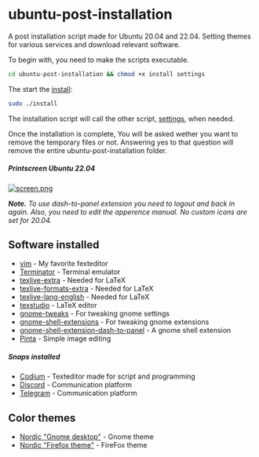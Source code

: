 # ubuntu-post-installation

A post installation script made for Ubuntu 20.04 and 22.04.
Setting themes for various services and download relevant software.

To begin with, you need to make the scripts executable.
```bash
cd ubuntu-post-installation && chmod +x install settings
``` 
The start the [install](installation):
```bash
sudo ./install 
```
The installation script will call the other script, [settings](settings), when needed.  
  
Once the installation is complete, You will be asked wether you want to remove the temporary files or not. Answering yes to that question will remove the entire ubuntu-post-installation folder.
  
##### Printscreen Ubuntu 22.04
[![screen.png](https://i.postimg.cc/W3LpKgT2/screen.png)](https://postimg.cc/Z9Hhv9Wg)

***Note.*** *To use dash-to-panel extension you need to logout and back in again. Also, you need to edit the apperence manual. No custom icons are set for 20.04.*

## Software installed
- [vim](https://www.vim.org/download.php) - My favorite fexteditor
- [Terminator](https://terminator-gtk3.readthedocs.io/en/latest/) - Terminal emulator
- [texlive-extra](https://launchpad.net/ubuntu/+source/texlive-extra) - Needed for LaTeX
- [texlive-formats-extra](https://packages.ubuntu.com/bionic/texlive-formats-extra) - Needed for LaTeX
- [texlive-lang-english](https://packages.debian.org/sid/texlive-lang-english) - Needed for LaTeX
- [texstudio](https://www.texstudio.org/) - LaTeX editor
- [gnome-tweaks](https://gitlab.gnome.org/GNOME/gnome-tweaks) - For tweaking gnome settings
- [gnome-shell-extensions](https://extensions.gnome.org/) - For tweaking gnome extensions
- [gnome-shell-extension-dash-to-panel](https://extensions.gnome.org/extension/1160/dash-to-panel/) - A gnome shell extension
- [Pinta](https://www.pinta-project.com/) - Simple image editing

##### Snaps installed
- [Codium](https://github.com/VSCodium/vscodium) - Texteditor made for script and programming
- [Discord](https://discord.com/) - Communication platform
- [Telegram](https://telegram.org/) - Communication platform

## Color themes
- [Nordic "Gnome desktop"](https://www.gnome-look.org/p/1267246) - Gnome theme
- [Nordic "Firefox theme"](https://github.com/EliverLara/firefox-nordic-theme) - FireFox theme
